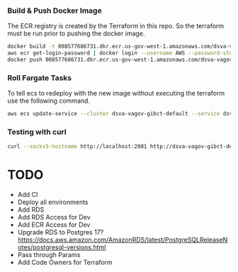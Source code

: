 ### Build & Push Docker Image

The ECR registry is created by the Terraform in this repo.  So the terraform must be run prior to pushing the docker image.

```bash
docker build -t 008577686731.dkr.ecr.us-gov-west-1.amazonaws.com/dsva-vagov-gibct-default:latest .
aws ecr get-login-password | docker login --username AWS --password-stdin 008577686731.dkr.ecr.us-gov-west-1.amazonaws.com/dsva-vagov-gibct-default
docker push 008577686731.dkr.ecr.us-gov-west-1.amazonaws.com/dsva-vagov-gibct-default:latest
```

### Roll Fargate Tasks

To tell ecs to redeploy with the new image without executing the terraform use the following command.

```bash
aws ecs update-service --cluster dsva-vagov-gibct-default --service dsva-vagov-gibct-default --force-new-deployment --region us-gov-west-1
```

### Testing with curl

```bash
curl --socks5-hostname http://localhost:2001 http://dsva-vagov-gibct-default-fg.vfs.va.gov/
```

# TODO
- Add CI
- Deploy all environments
- Add RDS
- Add RDS Access for Dev
- Add ECR Access for Dev
- Upgrade RDS to Postgres 17? 
    https://docs.aws.amazon.com/AmazonRDS/latest/PostgreSQLReleaseNotes/postgresql-versions.html
- Pass through Params
- Add Code Owners for Terraform